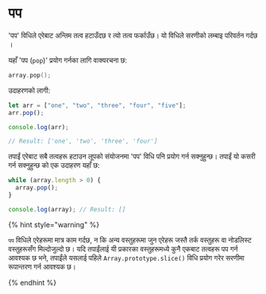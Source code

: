 # पप

'पप' विधिले एरेबाट अन्तिम तत्व हटाउँदछ र त्यो तत्व फर्काउँछ। यो विधिले सरणीको लम्बाइ परिवर्तन गर्दछ ।

यहाँ 'पप (`pop`)' प्रयोग गर्नका लागि वाक्यरचना छ:

```c
array.pop();
```

उदाहरणको लागी:

```javascript
let arr = ["one", "two", "three", "four", "five"]; 
arr.pop(); 

console.log(arr); 

// Result: ['one', 'two', 'three', 'four']
```

तपाईं एरेबाट सबै तत्वहरू हटाउन लूपको संयोजनमा 'पप' विधि पनि प्रयोग गर्न सक्नुहुन्छ। तपाईं यो कसरी गर्न सक्नुहुन्छ को एक उदाहरण यहाँ छ:

```javascript
while (array.length > 0) {
  array.pop();
}

console.log(array); // Result: []
```

{% hint style="warning" %}

`पप` विधिले एरेहरूमा मात्र काम गर्दछ, न कि अन्य वस्तुहरूमा जुन एरेहरू जस्तै तर्क वस्तुहरू वा नोडलिस्ट वस्तुहरूसँग मिल्दोजुल्दो छ। यदि तपाईंलाई यी प्रकारका वस्तुहरूमध्ये कुनै एकबाट तत्वहरू पप गर्न आवश्यक छ भने, तपाईंले यसलाई पहिले `Array.prototype.slice()` विधि प्रयोग गरेर सरणीमा रूपान्तरण गर्न आवश्यक छ।

{% endhint %}
